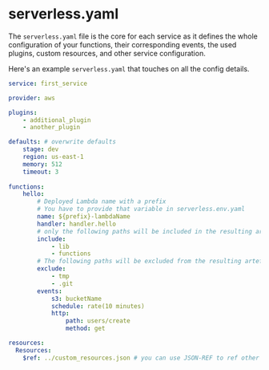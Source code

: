 # serverless.yaml

The `serverless.yaml` file is the core for each service as it defines the whole configuration of your functions, their
corresponding events, the used plugins, custom resources, and other service configuration.

Here's an example `serverless.yaml` that touches on all the config details.

```yaml
service: first_service

provider: aws

plugins:
    - additional_plugin
    - another_plugin

defaults: # overwrite defaults
    stage: dev
    region: us-east-1
    memory: 512
    timeout: 3
  
functions:
    hello:
        # Deployed Lambda name with a prefix
        # You have to provide that variable in serverless.env.yaml
        name: ${prefix}-lambdaName
        handler: handler.hello
        # only the following paths will be included in the resulting artefact uploaded to Lambda. Without specific include everything in the current folder will be included
        include:
            - lib
            - functions
        # The following paths will be excluded from the resulting artefact. If both include and exclude are defined we first apply the include, then the exclude so files are guaranteed to be excluded.
        exclude:
            - tmp
            - .git
        events:
            s3: bucketName
            schedule: rate(10 minutes)
            http:
                path: users/create
                method: get

resources:
  Resources:
    $ref: ../custom_resources.json # you can use JSON-REF to ref other JSON files
```
